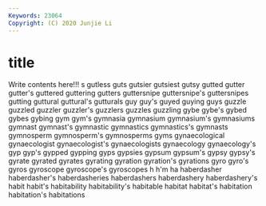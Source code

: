 ```yaml
---
Keywords: 23064
Copyright: (C) 2020 Junjie Li
---
```


# title

Write contents here!!!
s 
gutless 
guts 
gutsier 
gutsiest 
gutsy 
gutted 
gutter 
gutter's 
guttered
guttering 
gutters 
guttersnipe 
guttersnipe's 
guttersnipes 
gutting 
guttural 
guttural's 
gutturals 
guy
guy's 
guyed 
guying 
guys 
guzzle 
guzzled 
guzzler 
guzzler's 
guzzlers 
guzzles
guzzling 
gybe 
gybe's 
gybed 
gybes 
gybing 
gym 
gym's 
gymnasia 
gymnasium
gymnasium's 
gymnasiums 
gymnast 
gymnast's 
gymnastic 
gymnastics 
gymnastics's 
gymnasts 
gymnosperm 
gymnosperm's
gymnosperms 
gyms 
gynaecological 
gynaecologist 
gynaecologist's 
gynaecologists 
gynaecology 
gynaecology's 
gyp 
gyp's
gypped 
gypping 
gyps 
gypsies 
gypsum 
gypsum's 
gypsy 
gypsy's 
gyrate 
gyrated
gyrates 
gyrating 
gyration 
gyration's 
gyrations 
gyro 
gyro's 
gyros 
gyroscope 
gyroscope's
gyroscopes 
h 
h'm 
ha 
haberdasher 
haberdasher's 
haberdasheries 
haberdashers 
haberdashery 
haberdashery's
habit 
habit's 
habitability 
habitability's 
habitable 
habitat 
habitat's 
habitation 
habitation's 
habitations
